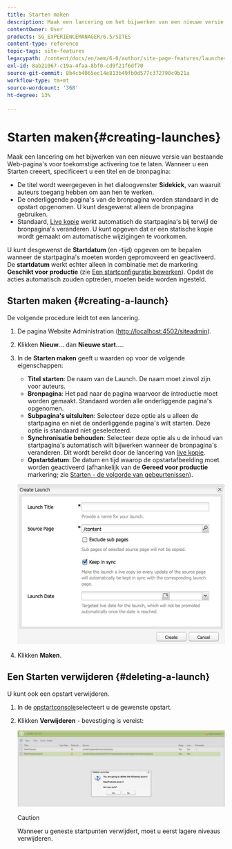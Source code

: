 ```yaml
---
title: Starten maken
description: Maak een lancering om het bijwerken van een nieuwe versie van bestaande Web-pagina's voor toekomstige activering toe te laten. Wanneer u een Starten creeert, specificeert u een titel en de bronpagina.
contentOwner: User
products: SG_EXPERIENCEMANAGER/6.5/SITES
content-type: reference
topic-tags: site-features
legacypath: /content/docs/en/aem/6-0/author/site-page-features/launches
exl-id: 8ab21067-c19a-4faa-8bf0-cd9f21f6df70
source-git-commit: 8b4cb4065ec14e813b49fb0d577c372790c9b21a
workflow-type: tm+mt
source-wordcount: '368'
ht-degree: 13%

---
```


# Starten maken{#creating-launches}

Maak een lancering om het bijwerken van een nieuwe versie van bestaande Web-pagina&#39;s voor toekomstige activering toe te laten. Wanneer u een Starten creeert, specificeert u een titel en de bronpagina:

* De titel wordt weergegeven in het dialoogvenster **Sidekick**, van waaruit auteurs toegang hebben om aan hen te werken.
* De onderliggende pagina&#39;s van de bronpagina worden standaard in de opstart opgenomen. U kunt desgewenst alleen de bronpagina gebruiken.
* Standaard, [Live kopie](/help/sites-administering/msm.md) werkt automatisch de startpagina&#39;s bij terwijl de bronpagina&#39;s veranderen. U kunt opgeven dat er een statische kopie wordt gemaakt om automatische wijzigingen te voorkomen.

U kunt desgewenst de **Startdatum** (en -tijd) opgeven om te bepalen wanneer de startpagina&#39;s moeten worden gepromoveerd en geactiveerd. De **startdatum** werkt echter alleen in combinatie met de markering **Geschikt voor productie** (zie [Een startconfiguratie bewerken](/help/sites-classic-ui-authoring/classic-launches-editing.md#editing-a-launch-configuration)). Opdat de acties automatisch zouden optreden, moeten beide worden ingesteld.

## Starten maken {#creating-a-launch}

De volgende procedure leidt tot een lancering.

1. De pagina Website Administration ([http://localhost:4502/siteadmin](http://localhost:4502/siteadmin)).
1. Klikken **Nieuw...** dan **Nieuwe start...**.
1. In de **Starten maken** geeft u waarden op voor de volgende eigenschappen:

   * **Titel starten**: De naam van de Launch. De naam moet zinvol zijn voor auteurs.
   * **Bronpagina**: Het pad naar de pagina waarvoor de introductie moet worden gemaakt. Standaard worden alle onderliggende pagina&#39;s opgenomen.
   * **Subpagina&#39;s uitsluiten**: Selecteer deze optie als u alleen de startpagina en niet de onderliggende pagina&#39;s wilt starten. Deze optie is standaard niet geselecteerd.
   * **Synchronisatie behouden**: Selecteer deze optie als u de inhoud van startpagina&#39;s automatisch wilt bijwerken wanneer de bronpagina&#39;s veranderen. Dit wordt bereikt door de lancering van [live kopie](/help/sites-administering/msm.md).
   * **Opstartdatum**: De datum en tijd waarop de opstartafbeelding moet worden geactiveerd (afhankelijk van de **Gereed voor productie** markering; zie [Starten - de volgorde van gebeurtenissen](/help/sites-authoring/launches.md#launches-the-order-of-events)).

   ![chlimage_1-99](assets/chlimage_1-99a.png)

1. Klikken **Maken**.

## Een Starten verwijderen {#deleting-a-launch}

U kunt ook een opstart verwijderen.

1. In de [opstartconsole](/help/sites-classic-ui-authoring/classic-launches.md)selecteert u de gewenste opstart.
1. Klikken **Verwijderen** - bevestiging is vereist:

   ![chlimage_1-100](assets/chlimage_1-100a.png)

   >[!CAUTION]
   >
   >Wanneer u geneste startpunten verwijdert, moet u eerst lagere niveaus verwijderen.
